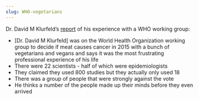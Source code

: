 ```yaml
---
slug: WHO-vegetarians
---
```


Dr. David M Klurfeld’s [report](https://peakhuman.libsyn.com/dr-david-klurfeld-on-meat-not-causing-cancer-bogus-vegetarian-scientists-and-balanced-nutrition) of his experience with a WHO working group:

- \[Dr. David M Klurfeld\] was on the World Health Organization working group to decide if meat causes cancer in 2015 with a bunch of vegetarians and vegans and says it was the most frustrating professional experience of his life
- There were 22 scientists - half of which were epidemiologists
- They claimed they used 800 studies but they actually only used 18
- There was a group of people that were strongly against the vote
- He thinks a number of the people made up their minds before they even arrived
